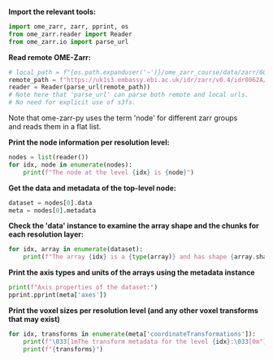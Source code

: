 **Import the relevant tools:**

```python
import ome_zarr, zarr, pprint, os
from ome_zarr.reader import Reader
from ome_zarr.io import parse_url
```
**Read remote OME-Zarr:**
```python
# local_path = f"{os.path.expanduser('~')}/ome_zarr_course/data/zarr/6001240.zarr"
remote_path = f"https://uk1s3.embassy.ebi.ac.uk/idr/zarr/v0.4/idr0062A/6001240.zarr"
reader = Reader(parse_url(remote_path))
# Note here that 'parse_url' can parse both remote and local urls.
# No need for explicit use of s3fs.
```


Note that ome-zarr-py uses the term 'node' for different zarr groups \
and reads them in a flat list. 

**Print the node information per resolution level:**

```python 
nodes = list(reader())
for idx, node in enumerate(nodes):
    print(f"The node at the level {idx} is {node}")
```

**Get the data and metadata of the top-level node:**

```python
dataset = nodes[0].data
meta = nodes[0].metadata
```
**Check the 'data' instance to examine the array shape and the chunks for each resolution layer:**

```python
for idx, array in enumerate(dataset):
    print(f"The array {idx} is a {type(array)} and has shape {array.shape} and has chunks with shape {array.chunksize}")
```

**Print the axis types and units of the arrays using the metadata instance**
```python
print(f"Axis properties of the dataset:")
pprint.pprint(meta['axes'])
```
**Print the voxel sizes per resolution level (and any other voxel transforms that may exist)**
```python
for idx, transforms in enumerate(meta['coordinateTransformations']):
    print(f"\033[1mThe transform metadata for the level {idx}:\033[0m")
    print(f"{transforms}")
```

